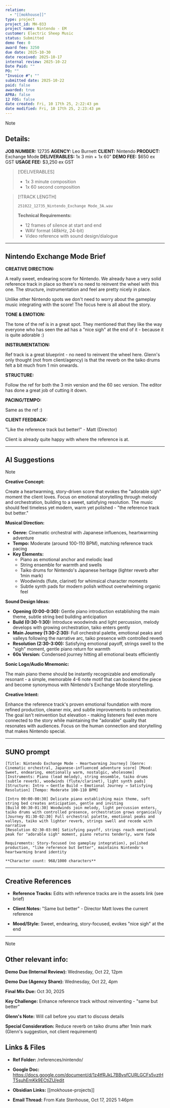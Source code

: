 ```yaml
---
relation:
  - "[[mokhouse]]"
type: project
project_id: MH-033
project name: Nintendo - EM
customer: Electric Sheep Music
status: Submitted
demo fee: 0
award fee: 3250
due date: 2025-10-30
date received: 2025-10-17
internal review: 2025-10-22
Date Paid: ""
PO: ""
"Invoice #": ""
submitted date: 2025-10-22
paid: false
awarded: true
APRA: false
12 FOS: false
date created: Fri, 10 17th 25, 2:22:43 pm
date modified: Fri, 10 17th 25, 2:23:43 pm
---
```


> [!NOTE]
> ## Details:
>
> **JOB NUMBER:** 12735
> **AGENCY:** Leo Burnett
> **CLIENT:** Nintendo
> **PRODUCT:** Exchange Mode
> **DELIVERABLES:** 1x 3 min + 1x 60"
> **DEMO FEE:** $650 ex GST
> **USAGE FEE:** $3,250 ex GST

> [!DELIVERABLES]
>
> - 1x 3 minute composition
> - 1x 60 second composition

> [!TRACK LENGTH]
>
> ```251022_12735_Nintendo_Exchange Mode_3A.wav```
>
> **Technical Requirements:**
> - 12 frames of silence at start and end
> - WAV format (48kHz, 24-bit)
> - Video reference with sound design/dialogue

---

## Nintendo Exchange Mode Brief

**CREATIVE DIRECTION:**

A really sweet, endearing score for Nintendo. We already have a very solid reference track in place so there's no need to reinvent the wheel with this one. The structure, instrumentation and feel are pretty nicely in place.


Unlike other Nintendo spots we don't need to worry about the gameplay music integrating with the score! The focus here is all about the story.


**TONE & EMOTION:**

The tone of the ref is in a great spot. They mentioned that they like the way everyone who has seen the ad has a "nice sigh" at the end of it - because it is quite adorable :)


**INSTRUMENTATION:**

Ref track is a great blueprint - no need to reinvent the wheel here. Glenn's only thought (not from client/agency) is that the reverb on the taiko drums felt a bit much from 1 min onwards.


**STRUCTURE:**

Follow the ref for both the 3 min version and the 60 sec version. The editor has done a great job of cutting it down.


**PACING/TEMPO:**

Same as the ref :)


**CLIENT FEEDBACK:**

"Like the reference track but better!" - Matt (Director)

Client is already quite happy with where the reference is at.

---

## AI Suggestions

> [!NOTE]
> **Creative Concept:**
>
> Create a heartwarming, story-driven score that evokes the "adorable sigh" moment the client loves. Focus on emotional storytelling through melody and orchestration, building to a sweet, satisfying resolution. The music should feel timeless yet modern, warm yet polished - "the reference track but better."
>
>
> **Musical Direction:**
>
> - **Genre:** Cinematic orchestral with Japanese influences, heartwarming adventure
> - **Tempo:** Moderate (around 100-110 BPM), matching reference track pacing
> - **Key Elements:**
>   - Piano as emotional anchor and melodic lead
>   - String ensemble for warmth and swells
>   - Taiko drums for Nintendo's Japanese heritage (lighter reverb after 1min mark)
>   - Woodwinds (flute, clarinet) for whimsical character moments
>   - Subtle synth pads for modern polish without overwhelming organic feel
>
>
> **Sound Design Ideas:**
>
> - **Opening (0:00-0:30):** Gentle piano introduction establishing the main theme, subtle string bed building anticipation
> - **Build (0:30-1:30):** Introduce woodwinds and light percussion, melody develops with growing orchestration, taiko enters gently
> - **Main Journey (1:30-2:30):** Full orchestral palette, emotional peaks and valleys following the narrative arc, taiko presence with controlled reverb
> - **Resolution (2:30-3:00):** Satisfying emotional payoff, strings swell to the "sigh" moment, gentle piano return for warmth
> - **60s Version:** Condensed journey hitting all emotional beats efficiently
>
>
> **Sonic Logo/Audio Mnemonic:**
>
> The main piano theme should be instantly recognizable and emotionally resonant - a simple, memorable 4-6 note motif that can bookend the piece and become synonymous with Nintendo's Exchange Mode storytelling.
>
>
> **Creative Intent:**
>
> Enhance the reference track's proven emotional foundation with more refined production, cleaner mix, and subtle improvements to orchestration. The goal isn't reinvention but elevation - making listeners feel even more connected to the story while maintaining the "adorable" quality that resonates with audiences. Focus on the human connection and storytelling that makes Nintendo special.

---

## SUNO prompt

```
[Title: Nintendo Exchange Mode - Heartwarming Journey] [Genre: Cinematic orchestral, Japanese-influenced adventure score] [Mood: Sweet, endearing, emotionally warm, nostalgic, wholesome] [Instruments: Piano (lead melody), string ensemble, taiko drums (subtle reverb), woodwinds (flute/clarinet), light synth pads] [Structure: Intro → Gentle Build → Emotional Journey → Satisfying Resolution] [Tempo: Moderate 100-110 BPM]

[Intro 00:00-00:30] Delicate piano establishing main theme, soft string bed creates anticipation, gentle and inviting
[Build 00:30-01:30] Woodwinds join melody, light percussion enters, taiko drums with controlled presence, orchestration grows organically
[Journey 01:30-02:30] Full orchestral palette, emotional peaks and valleys, taiko with lighter reverb, strings swell and recede with narrative
[Resolution 02:30-03:00] Satisfying payoff, strings reach emotional peak for "adorable sigh" moment, piano returns tenderly, warm fade

Requirements: Story-focused (no gameplay integration), polished production, "like reference but better", maintains Nintendo's heartwarming brand identity

**Character count: 968/1000 characters**
```

---

## Creative References

- **Reference Tracks:** Edits with reference tracks are in the assets link (see brief)

- **Client Notes:** "Same but better" - Director Matt loves the current reference

- **Mood/Style:** Sweet, endearing, story-focused, evokes "nice sigh" at the end

---

> [!NOTE]
> ## Other relevant info:
>
> **Demo Due (Internal Review):** Wednesday, Oct 22, 12pm
>
> **Demo Due (Agency Share):** Wednesday, Oct 22, 4pm
>
> **Final Mix Due:** Oct 30, 2025
>
> **Key Challenge:** Enhance reference track without reinventing - "same but better"
>
> **Glenn's Note:** Will call before you start to discuss details
>
> **Special Consideration:** Reduce reverb on taiko drums after 1min mark (Glenn's suggestion, not client requirement)

## Links & Files

- **Ref Folder:** /references/nintendo/

- **Google Doc:** https://docs.google.com/document/d/1z4tfRJkL7BBvsfCURLGCFs5vztHT5suhEmKk9ECtiZU/edit

- **Obsidian Links:** [[mokhouse-projects]]

- **Email Thread:** From Kate Stenhouse, Oct 17, 2025 1:46pm
